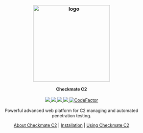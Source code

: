 <h3 align="center"><img src="https://github.com/EntySec/Checkmate/assets/54115104/d255cc70-b3d2-46dd-9f56-882ae18c83fb" alt="logo" height="250px"></h3>

<p align="center">
    <b>Checkmate C2</b>
    <br>
    <br>
    <a href="https://entysec.com">
        <img src="https://img.shields.io/badge/developer-EntySec-blue.svg">
    </a>
    <a href="https://github.com/EntySec/Checkmate">
        <img src="https://img.shields.io/badge/language-Python-blue.svg">
    </a>
    <a href="https://github.com/EntySec/Checkmate/forks">
        <img src="https://img.shields.io/github/forks/EntySec/Checkmate?color=green">
    </a>
    <a href="https://github.com/EntySec/Checkmate/stargazers">
        <img src="https://img.shields.io/github/stars/EntySec/Checkmate?color=yellow">
    </a>
    <a href="https://www.codefactor.io/repository/github/entysec/checkmate">
        <img src="https://www.codefactor.io/repository/github/entysec/checkmate/badge" alt="CodeFactor" />
    </a>
    <br>
    <br>
    Powerful advanced web platform for C2 managing and automated penetration testing.
    <br>
    <p align="center"><a href="">About Checkmate C2</a> | <a href="">Installation</a> | <a href="">Using Checkmate C2</a><p>
</p>
